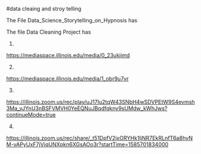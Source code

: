 #data cleaing and stroy telling

The File Data_Science_Storytelling_on_Hypnosis has 

The file Data Cleaning Project has


1.
https://mediaspace.illinois.edu/media/0_23ukjimd

2.
https://mediaspace.illinois.edu/media/1_obr9u7vr

3.
https://illinois.zoom.us/rec/play/uJ17Iu2tqW43SNbH4wSDVPEtW9S4evmsh3Ma_vJYnU3nBSFVMVH0YeEQNuJBqdfqkny9sUMdw_kWhJws?continueMode=true

4.
https://illinois.zoom.us/rec/share/_t51DpfV2jxORYHk1ljNR7EkRLnfT6a8hyNM-vAPyUxF7jViqUNXpkn6XGsAOo3r?startTime=1585701834000
